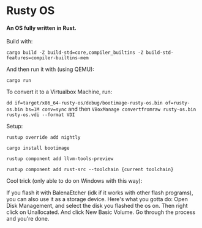 # Rusty OS

#### An OS fully written in Rust.

Build with:

`cargo build -Z build-std=core,compiler_builtins -Z build-std-features=compiler-builtins-mem`

And then run it with (using QEMU):

`cargo run`

To convert it to a Virtualbox Machine, run:

`dd if=target/x86_64-rusty-os/debug/bootimage-rusty-os.bin of=rusty-os.bin bs=1M conv=sync` and then
`VBoxManage convertfromraw rusty-os.bin rusty-os.vdi --format VDI`

Setup:

`rustup override add nightly`

`cargo install bootimage`

`rustup component add llvm-tools-preview`

`rustup component add rust-src --toolchain {current toolchain}`

Cool trick (only able to do on Windows with this way):

If you flash it with BalenaEtcher (idk if it works with other flash programs), you can also use it as a storage device.
Here's what you gotta do:
Open Disk Management, and select the disk you flashed the os on.
Then right click on Unallocated.
And click New Basic Volume.
Go through the process and you're done.
